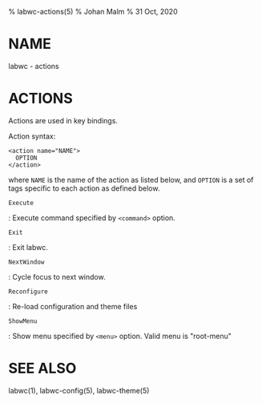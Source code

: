 % labwc-actions(5)
% Johan Malm
% 31 Oct, 2020

# NAME

labwc - actions

# ACTIONS

Actions are used in key bindings.

Action syntax:

    <action name="NAME">
      OPTION
    </action>

where `NAME` is the name of the action as listed below, and `OPTION` is a set
of tags specific to each action as defined below.

`Execute`

:   Execute command specified by `<command>` option.

`Exit`

:   Exit labwc.

`NextWindow`

:   Cycle focus to next window.

`Reconfigure`

:   Re-load configuration and theme files

`ShowMenu`

:   Show menu specified by `<menu>` option. Valid menu is "root-menu"

# SEE ALSO

labwc(1), labwc-config(5), labwc-theme(5)
